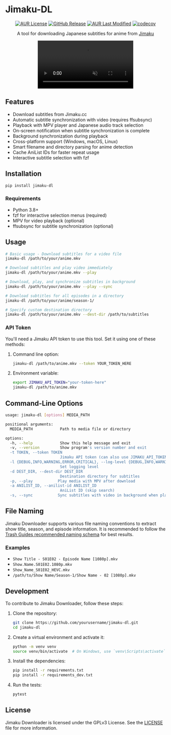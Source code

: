# Jimaku-DL

<div align="center">

<a href="">[![AUR License](https://img.shields.io/aur/license/python-jimaku-dl)](https://aur.archlinux.org/packages/python-jimaku-dl)</a>
<a href="">[![GitHub Release](https://img.shields.io/github/v/release/ksyasuda/jimaku-dl)](https://github.com/ksyasuda/jimaku-dl)</a>
<a href="">[![AUR Last Modified](https://img.shields.io/aur/last-modified/python-jimaku-dl)](https://aur.archlinux.org/packages/python-jimaku-dl)</a>
<a href="">[![codecov](https://codecov.io/gh/ksyasuda/jimaku-dl/graph/badge.svg?token=5S5NRSPVHT)](https://codecov.io/gh/ksyasuda/jimaku-dl)</a>

A tool for downloading Japanese subtitles for anime from <a href="https://jimaku.cc" target="_blank" rel="noopener noreferrer">Jimaku</a>

  <p>
    <video controls muted src="https://github.com/user-attachments/assets/3723866f-4e7d-4f89-8b55-17f2fb6fa6be"></video>
  </p>
</div>

## Features

- Download subtitles from Jimaku.cc
- Automatic subtitle synchronization with video (requires ffsubsync)
- Playback with MPV player and Japanese audio track selection
- On-screen notification when subtitle synchronization is complete
- Background synchronization during playback
- Cross-platform support (Windows, macOS, Linux)
- Smart filename and directory parsing for anime detection
- Cache AniList IDs for faster repeat usage
- Interactive subtitle selection with fzf

## Installation

```bash
pip install jimaku-dl
```

### Requirements

- Python 3.8+
- fzf for interactive selection menus (required)
- MPV for video playback (optional)
- ffsubsync for subtitle synchronization (optional)

## Usage

```bash
# Basic usage - Download subtitles for a video file
jimaku-dl /path/to/your/anime.mkv

# Download subtitles and play video immediately
jimaku-dl /path/to/your/anime.mkv --play

# Download, play, and synchronize subtitles in background
jimaku-dl /path/to/your/anime.mkv --play --sync

# Download subtitles for all episodes in a directory
jimaku-dl /path/to/your/anime/season-1/

# Specify custom destination directory
jimaku-dl /path/to/your/anime.mkv --dest-dir /path/to/subtitles
```

### API Token

You'll need a Jimaku API token to use this tool. Set it using one of these methods:

1. Command line option:

   ```bash
   jimaku-dl /path/to/anime.mkv --token YOUR_TOKEN_HERE
   ```

2. Environment variable:
   ```bash
   export JIMAKU_API_TOKEN="your-token-here"
   jimaku-dl /path/to/anime.mkv
   ```

## Command-Line Options

```bash
usage: jimaku-dl [options] MEDIA_PATH

positional arguments:
  MEDIA_PATH            Path to media file or directory

options:
  -h, --help            Show this help message and exit
  -v, --version         Show program's version number and exit
  -t TOKEN, --token TOKEN
                        Jimaku API token (can also use JIMAKU_API_TOKEN env var)
  -l {DEBUG,INFO,WARNING,ERROR,CRITICAL}, --log-level {DEBUG,INFO,WARNING,ERROR,CRITICAL}
                        Set logging level
  -d DEST_DIR, --dest-dir DEST_DIR
                        Destination directory for subtitles
  -p, --play           Play media with MPV after download
  -a ANILIST_ID, --anilist-id ANILIST_ID
                        AniList ID (skip search)
  -s, --sync           Sync subtitles with video in background when playing
```

## File Naming

Jimaku Downloader supports various file naming conventions to extract show title, season, and episode information. It is recommended to follow the [Trash Guides recommended naming schema](https://trash-guides.info/Sonarr/Sonarr-recommended-naming-scheme/#recommended-naming-scheme) for best results.

### Examples

- `Show Title - S01E02 - Episode Name [1080p].mkv`
- `Show.Name.S01E02.1080p.mkv`
- `Show_Name_S01E02_HEVC.mkv`
- `/path/to/Show Name/Season-1/Show Name - 02 [1080p].mkv`

## Development

To contribute to Jimaku Downloader, follow these steps:

1. Clone the repository:

   ```sh
   git clone https://github.com/yourusername/jimaku-dl.git
   cd jimaku-dl
   ```

2. Create a virtual environment and activate it:

   ```sh
   python -m venv venv
   source venv/bin/activate  # On Windows, use `venv\Scripts\activate`
   ```

3. Install the dependencies:

   ```sh
   pip install -r requirements.txt
   pip install -r requirements_dev.txt
   ```

4. Run the tests:

   ```sh
   pytest
   ```

## License

Jimaku Downloader is licensed under the GPLv3 License. See the [LICENSE](LICENSE) file for more information.
